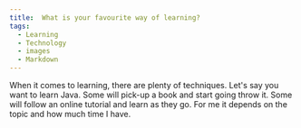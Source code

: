 ```yaml
---
title:  What is your favourite way of learning?
tags:
  - Learning
  - Technology
  - images
  - Markdown
---
```


When it comes to learning, there are plenty of techniques. Let's say you want to learn Java. Some will pick-up a book and start
going throw it.
Some will follow an online tutorial and learn as they go. For me it depends on the topic and how much time I have.

